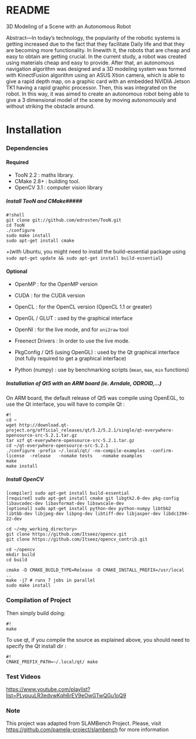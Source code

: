 # README #
3D Modeling of a Scene with an Autonomous Robot

Abstract—In today’s technology, the popularity of the robotic systems is getting increased due to the fact that they facilitate Daily life and that they are becoming more functionality. In linewith it, the robots that are cheap and easy to obtain are getting crucial. In the current study, a robot was created using materials cheap and easy to provide. After that, an autonomous navigation algorithm was designed and a 3D modeling system was formed with KinectFusion algorithm using an ASUS Xtion camera, which is able to give a rapid depth map, on a graphic card with an embedded NVIDIA Jetson TK1 having a rapid graphic processor. Then, this was integrated on the robot. In this way, it was aimed to create an autonomous robot being able to give a 3 dimensional model of the scene by moving autonomously and without striking the obstacle around.

# Installation #

### Dependencies ###

#### Required ####

* TooN 2.2 : maths library.
* CMake 2.8+ : building tool.
* OpenCV 3.1 : computer vision library

##### Install TooN and CMake#####

```
#!shell
git clone git://github.com/edrosten/TooN.git
cd TooN
./configure
sudo make install
sudo apt-get install cmake

```
+(with Ubuntu, you might need to install the  build-essential package using ```sudo apt-get update && sudo apt-get install build-essential```)
 

#### Optional ####

* OpenMP : for the OpenMP version
* CUDA : for the CUDA version
* OpenCL : for the OpenCL version (OpenCL 1.1 or greater)

* OpenGL / GLUT : used by the graphical interface
* OpenNI : for the live mode, and for `oni2raw` tool 
* Freenect Drivers : In order to use the live mode.
* PkgConfig / Qt5 (using OpenGL) : used by the Qt graphical interface (not fully required to get a graphical interface)
* Python (numpy) : use by benchmarking scripts (`mean`, `max`, `min` functions)

##### Installation of Qt5 with an ARM board (ie. Arndale, ODROID,...) #####

On ARM board, the default release of Qt5 was compile using OpenEGL, to use the Qt interface, you will have to compile Qt :

```
#!
cd ~
wget http://download.qt-project.org/official_releases/qt/5.2/5.2.1/single/qt-everywhere-opensource-src-5.2.1.tar.gz
tar xzf qt-everywhere-opensource-src-5.2.1.tar.gz
cd ~/qt-everywhere-opensource-src-5.2.1
./configure -prefix ~/.local/qt/ -no-compile-examples  -confirm-license  -release   -nomake tests   -nomake examples
make
make install
```

##### Install OpenCV #####

```
[compiler] sudo apt-get install build-essential
[required] sudo apt-get install cmake git libgtk2.0-dev pkg-config libavcodec-dev libavformat-dev libswscale-dev
[optional] sudo apt-get install python-dev python-numpy libtbb2 libtbb-dev libjpeg-dev libpng-dev libtiff-dev libjasper-dev libdc1394-22-dev
```

```
cd ~/<my_working_directory>
git clone https://github.com/Itseez/opencv.git
git clone https://github.com/Itseez/opencv_contrib.git
```

```
cd ~/opencv
mkdir build
cd build
```

```
cmake -D CMAKE_BUILD_TYPE=Release -D CMAKE_INSTALL_PREFIX=/usr/local ..
make -j7 # runs 7 jobs in parallel
sudo make install
```
### Compilation of Project ###

Then simply build doing: 

```
#!
make
```

To use qt, if you compile the source as explained above, you should need to specify the Qt install dir :
```
#!
CMAKE_PREFIX_PATH=~/.local/qt/ make
```


### Test Videos ###

https://www.youtube.com/playlist?list=PLypuuLR3edvwKqh6rEV9eOwGTwQGu1oQ9

### Note ###
This project was adapted from SLAMBench Project. Please, visit https://github.com/pamela-project/slambench for more information
